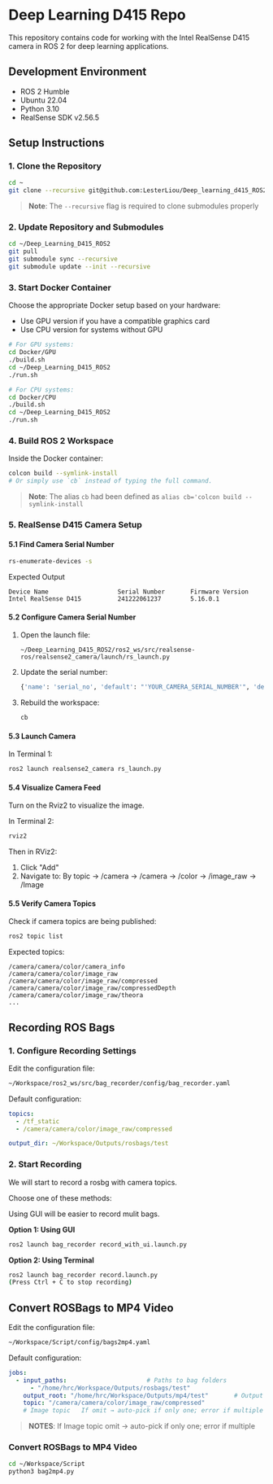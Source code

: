 # Deep Learning D415 Repo

This repository contains code for working with the Intel RealSense D415 camera in ROS 2 for deep learning applications.

## Development Environment

- ROS 2 Humble
- Ubuntu 22.04
- Python 3.10
- RealSense SDK v2.56.5

## Setup Instructions

### 1. Clone the Repository

```bash
cd ~
git clone --recursive git@github.com:LesterLiou/Deep_learning_d415_ROS2.git
```

> **Note**: The `--recursive` flag is required to clone submodules properly

### 2. Update Repository and Submodules

```bash
cd ~/Deep_Learning_D415_ROS2
git pull
git submodule sync --recursive
git submodule update --init --recursive
```

### 3. Start Docker Container

Choose the appropriate Docker setup based on your hardware:
- Use GPU version if you have a compatible graphics card
- Use CPU version for systems without GPU

```bash
# For GPU systems:
cd Docker/GPU
./build.sh
cd ~/Deep_Learning_D415_ROS2
./run.sh

# For CPU systems:
cd Docker/CPU
./build.sh
cd ~/Deep_Learning_D415_ROS2
./run.sh
```

### 4. Build ROS 2 Workspace

Inside the Docker container:

```bash
colcon build --symlink-install
# Or simply use `cb` instead of typing the full command.
```
> **Note**: The alias `cb` had been defined as
`alias cb='colcon build --symlink-install`

### 5. RealSense D415 Camera Setup

#### 5.1 Find Camera Serial Number
```bash
rs-enumerate-devices -s
```
Expected Output
```
Device Name                   Serial Number       Firmware Version
Intel RealSense D415          241222061237        5.16.0.1
```

#### 5.2 Configure Camera Serial Number
1. Open the launch file:
   ```
   ~/Deep_Learning_D415_ROS2/ros2_ws/src/realsense-ros/realsense2_camera/launch/rs_launch.py
   ```
2. Update the serial number:
   ```python
   {'name': 'serial_no', 'default': "'YOUR_CAMERA_SERIAL_NUMBER'", 'description': 'choose device by serial number'},
   ```
3. Rebuild the workspace:
   ```bash
   cb
   ```

#### 5.3 Launch Camera

In Terminal 1:
```bash
ros2 launch realsense2_camera rs_launch.py
```

#### 5.4 Visualize Camera Feed
Turn on the Rviz2 to visualize the image.

In Terminal 2:
```bash
rviz2
```

Then in RViz2:
1. Click "Add"
2. Navigate to: By topic → /camera → /camera → /color → /image_raw → /Image

#### 5.5 Verify Camera Topics

Check if camera topics are being published:
```bash
ros2 topic list
```

Expected topics:
```
/camera/camera/color/camera_info
/camera/camera/color/image_raw
/camera/camera/color/image_raw/compressed
/camera/camera/color/image_raw/compressedDepth
/camera/camera/color/image_raw/theora
...
```

## Recording ROS Bags

### 1. Configure Recording Settings

Edit the configuration file:
```bash
~/Workspace/ros2_ws/src/bag_recorder/config/bag_recorder.yaml
```

Default configuration:
```yaml
topics:
  - /tf_static
  - /camera/camera/color/image_raw/compressed

output_dir: ~/Workspace/Outputs/rosbags/test
```

### 2. Start Recording
We will start to record a rosbg with camera topics.

Choose one of these methods:

Using GUI will be easier to record mulit bags.  

**Option 1: Using GUI**
```bash
ros2 launch bag_recorder record_with_ui.launch.py
```

**Option 2: Using Terminal**
```bash
ros2 launch bag_recorder record.launch.py
(Press Ctrl + C to stop recording)
```

## Convert ROSBags to MP4 Video
Edit the configuration file:
```bash
~/Workspace/Script/config/bags2mp4.yaml
```
Default configuration:
```yaml
jobs:
  - input_paths:                      # Paths to bag folders
      - "/home/hrc/Workspace/Outputs/rosbags/test"
    output_root: "/home/hrc/Workspace/Outputs/mp4/test"       # Output MP4 folder
    topic: "/camera/camera/color/image_raw/compressed"   
    # Image topic   If omit → auto-pick if only one; error if multiple
```  
> **NOTES**: If Image topic omit → auto-pick if only one; error if multiple

### Convert ROSBags to MP4 Video

```bash
cd ~/Workspace/Script
python3 bag2mp4.py
```
